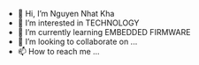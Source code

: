 - 👋 Hi, I’m Nguyen Nhat Kha
- 👀 I’m interested in TECHNOLOGY
- 🌱 I’m currently learning EMBEDDED FIRMWARE
- 💞️ I’m looking to collaborate on ...
- 📫 How to reach me ...

<!---
NhatKha17/NhatKha17 is a ✨ special ✨ repository because its `README.md` (this file) appears on your GitHub profile.
You can click the Preview link to take a look at your changes.
--->
